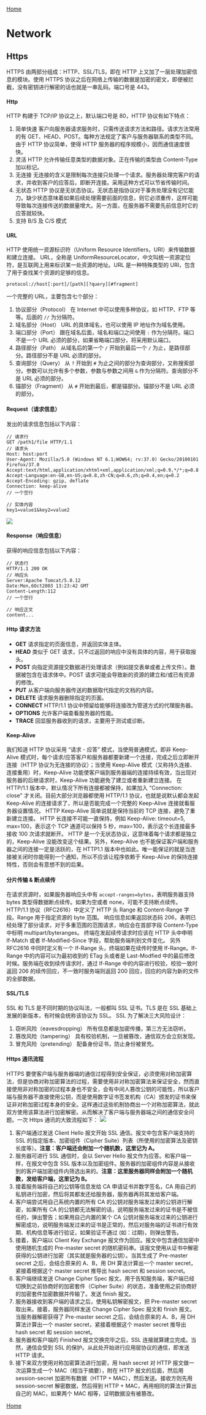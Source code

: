 [Home](../../README.md)

# Network

## Https
HTTPS 由两部分组成：HTTP、SSL/TLS，即在 HTTP 上又加了一层处理加密信息的模块。使用 HTTPS 协议之后在网络上传输的数据是加密的密文，即便被拦截，没有密钥进行解密的话也就是一串乱码。端口号是 443。

#### Http
HTTP 构建于 TCP/IP 协议之上，默认端口号是 80，HTTP 协议有如下特点：
1. 简单快速
   客户向服务器请求服务时，只需传送请求方法和路径。请求方法常用的有 GET、HEAD、POST。每种方法规定了客户与服务器联系的类型不同。由于 HTTP 协议简单，使得 HTTP 服务器的程序规模小，因而通信速度很快。
2. 灵活
   HTTP 允许传输任意类型的数据对象。正在传输的类型由 Content-Type 加以标记。
3. 无连接
   无连接的含义是限制每次连接只处理一个请求。服务器处理完客户的请求，并收到客户的应答后，即断开连接。采用这种方式可以节省传输时间。
4. 无状态
   HTTP 协议是无状态协议。无状态是指协议对于事务处理没有记忆能力。缺少状态意味着如果后续处理需要前面的信息，则它必须重传，这样可能导致每次连接传送的数据量增大。另一方面，在服务器不需要先前信息时它的应答就较快。
5. 支持 B/S 及 C/S 模式

#### URL
HTTP 使用统一资源标识符（Uniform Resource Identifiers，URI）来传输数据和建立连接。
URL，全称是 UniformResourceLocator，中文叫统一资源定位符，是互联网上用来标识某一处资源的地址。URL 是一种特殊类型的 URI，包含了用于查找某个资源的足够的信息。
```
protocol://host[:port]/[path][?query][#fragment]
```
一个完整的 URL，主要包含七个部分：
1. 协议部分（Protocol）
   在 Internet 中可以使用多种协议，如 HTTP、FTP 等等。后面的 `//` 为分隔符。
2. 域名部分（Host）
   URL 的具体域名，也可以使用 IP 地址作为域名使用。
3. 端口部分（Port）
   跟在域名后面，域名和端口之间使用 `:` 作为分隔符。端口不是一个 URL 必须的部分，如果省略端口部分，将采用默认端口。
4. 路径部分（Path）
   从域名后的第一个 `/` 开始到最后一个 `/` 为止，是路径部分。路径部分不是 URL 必须的部分。
5. 查询部分（Query）
   从 `?` 开始到 `#` 为止之间的部分为查询部分，又称搜索部分。参数可以允许有多个参数，参数与参数之间用 `&` 作为分隔符。查询部分不是 URL 必须的部分。
6. 锚部分（Fragment）
   从 `#` 开始到最后，都是锚部分。锚部分不是 URL 必须的部分。

#### Request（请求信息）
发出的请求信息包括以下内容：
```
// 请求行
GET /path1/file HTTP/1.1
// 请求头
Host: host:port
User-Agent: Mozilla/5.0 (Windows NT 6.1;WOW64; rv:37.0) Gecko/20100101 Firefox/37.0
Accept:text/html,application/xhtml+xml,application/xml;q=0.9,*/*;q=0.8
Accept-Language:en-GB,en-US;q=0.8,zh-CN;q=0.6,zh;q=0.4,en;q=0.2
Accept-Encoding: gzip, deflate
Connection: keep-alive
// 一个空行

// 实体内容
key1=value1&key2=value2
```
![](https://user-images.githubusercontent.com/8423120/46244331-efb57400-c40f-11e8-8f0f-37def2703329.png)

#### Response（响应信息）
获得的响应信息包括以下内容：
```
// 状态行
HTTP/1.1 200 OK
// 响应头
Server:Apache Tomcat/5.0.12
Date:Mon,6Oct2003 13:23:42 GMT
Content-Length:112
// 一个空行

// 响应正文
content...
```

#### Http 请求方法
- **GET**
请求指定的页面信息，并返回实体主体。
- **HEAD**
类似于 GET 请求，只不过返回的响应中没有具体的内容，用于获取报头。
- **POST**
向指定资源提交数据进行处理请求（例如提交表单或者上传文件）。数据被包含在请求体中。POST 请求可能会导致新的资源的建立和/或已有资源的修改。
- **PUT**
从客户端向服务器传送的数据取代指定的文档的内容。
- **DELETE**
请求服务器删除指定的页面。
- **CONNECT**
HTTP/1.1 协议中预留给能够将连接改为管道方式的代理服务器。
- **OPTIONS**
允许客户端查看服务器的性能。
- **TRACE**
回显服务器收到的请求，主要用于测试或诊断。

#### Keep-Alive
我们知道 HTTP 协议采用 “请求 - 应答” 模式，当使用普通模式，即非 Keep-Alive 模式时，每个请求/应答客户和服务器都要新建一个连接，完成之后立即断开连接（HTTP 协议为无连接的协议）；当使用 Keep-Alive 模式（又称持久连接、连接重用）时，Keep-Alive 功能使客户端到服务器端的连接持续有效，当出现对服务器的后继请求时，Keep-Alive 功能避免了建立或者重新建立连接。
在 HTTP/1.1 版本中，默认情况下所有连接都被保持，如果加入 "Connection: close" 才关闭。目前大部分浏览器都使用 HTTP/1.1 协议，也就是说默认都会发起 Keep-Alive 的连接请求了，所以是否能完成一个完整的 Keep-Alive 连接就看服务器设置情况。
HTTP Keep-Alive 简单说就是保持当前的 TCP 连接，避免了重新建立连接。
HTTP 长连接不可能一直保持，例如 Keep-Alive: timeout=5, max=100，表示这个 TCP 通道可以保持 5 秒，max=100，表示这个长连接最多接收 100 次请求就断开。
HTTP 是一个无状态协议，这意味着每个请求都是独立的，Keep-Alive 没能改变这个结果。另外，Keep-Alive 也不能保证客户端和服务器之间的连接一定是活跃的，在 HTTP1.1 版本中也如此。唯一能保证的就是当连接被关闭时你能得到一个通知，所以不应该让程序依赖于 Keep-Alive 的保持连接特性，否则会有意想不到的后果。

#### 分片传输 & 断点续传
在请求资源时，如果服务器响应头中有 `accept-ranges=bytes`，表明服务器支持 bytes 类型得数据断点续传。如果为空或者 none，可能不支持断点续传。
HTTP/1.1 协议（RFC2616）中定义了 HTTP 头 Range 和 Content-Range 字段。Range 用于指定资源的 byte 范围。
响应信息如果返回状态码 206，表明已经处理了部分请求，对于多重范围的范围请求，响应会在首部字段 Content-Type 中标明 multipart/byteranges。
终端在发起续传请求时应该在 HTTP 头中申明 If-Match 或者 If-Modified-Since 字段，帮助服务端判别文件变化。
另外 RFC2616 中同时定义有一个 If-Range 头，终端如果在续传时使用 If-Range。If-Range 中的内容可以为最初收到的 ETag 头或者是 Last-Modfied 中的最后修改时候。服务端在收到续传请求时，通过 If-Range 中的内容进行校验，校验一致时返回 206 的续传回应，不一致时服务端则返回 200 回应，回应的内容为新的文件的全部数据。

#### SSL/TLS
SSL 和 TLS 是不同时期的协议叫法，一般都叫 SSL 证书。TLS 是在 SSL 基础上发展的新版本，有时候会统称该协议为 SSL。
SSL 为了解决三大风险设计：
1. 窃听风险（eavesdropping）
   所有信息都是加密传播，第三方无法窃听。
2. 篡改风险（tampering）
   具有校验机制，一旦被篡改，通信双方会立刻发现。
3. 冒充风险（pretending）
   配备身份证书，防止身份被冒充。

#### Https 通讯流程
HTTPS 要使客户端与服务器端的通信过程得到安全保证，必须使用对称加密算法，但是协商对称加密算法的过程，需要使用非对称加密算法来保证安全，然而直接使用非对称加密的过程本身也不安全，会有中间人篡改公钥的可能性，所以客户端与服务器不直接使用公钥，而是使用数字证书签发机构（CA）颁发的证书来保证非对称加密过程本身的安全。这样通过这些机制协商出一个对称加密算法，就此双方使用该算法进行加密解密。从而解决了客户端与服务器端之间的通信安全问题。一次 Https 通讯的大致流程如下：
![](https://user-images.githubusercontent.com/8423120/46243773-f93bdd80-c409-11e8-8a2b-6f863a5a24f3.png)
1. 客户端通过发送 Client Hello 报文开始 SSL 通信。报文中包含客户端支持的 SSL 的指定版本、加密组件（Cipher Suite）列表（所使用的加密算法及密钥长度等）。**注意：客户端还会附加一个随机数，这里记为 A。**
2. 服务器可进行 SSL 通信时，会以 Server Hello 报文作为应答。和客户端一样，在报文中包含 SSL 版本以及加密组件。服务器的加密组件内容是从接收到的客户端加密组件内筛选出来的。**注意：这里服务器同样会附加一个随机数，发给客户端，这里记为 B。**
3. 接着服务端将自己的公钥等信息发给 CA 申请证书并数字签名，CA 用自己的私钥进行加密，然后将其都发还给服务器，服务器再将其发给客户端。
4. 客户端尝试用自己系统内置的所有 CA 的公钥对服务端发过来的公钥进行解密，如果所有 CA 的公钥都无法解密的话，说明服务端发过来的证书是不被信任的，弹出警告；如果用自己内置的某个 CA 公钥对服务端发过来的公钥进行解密成功，说明服务端发过来的证书是正常的，然后对服务端的证书进行有效期、机构信息等进行验证，如果验证不通过 (如：过期)，则弹出警告。
5. 接着，客户端以 Client Key Exchange 报文作为回应。报文中包含通信加密中使用随机生成的 Pre-master secret 的随机密码串。该报文使用从证书中解密获得的公钥进行加密（其实就是服务器的公钥）。当其生成了 Pre-master secret 之后，会结合原来的 A、B，用 DH 算法计算出一个 master secret，紧接着根据这个 master secret 推导出 hash secret 和 session secret。
6. 客户端继续发送 Change Cipher Spec 报文。用于告知服务端，客户端已经切换到之前协商好的加密套件（Cipher Suite）的状态，准备使用之前协商好的加密套件加密数据并传输了。发送 finish 报文。
7. 服务器接收到客户端的请求之后，使用私钥解密报文，把 Pre-master secret 取出来。接着，服务器同样发送 Change Cipher Spec 报文和 finish 报文。当服务器解密获得了 Pre-master secret 之后，会结合原来的 A、B，用 DH 算法计算出一个 master secret，紧接着根据这个 master secret 推导出 hash secret 和 session secret。
8. 服务器和客户端的 Finished 报文交换完毕之后，SSL 连接就算建立完成。当然，通信会受到 SSL 的保护。从此处开始进行应用层协议的通信，即发送 HTTP 请求。
9. 接下来双方使用对称加密算法进行加密，用 hash secret 对 HTTP 报文做一次运算生成一个 MAC（相当于摘要），附在 HTTP 报文的后面，然后用 session-secret 加密所有数据（HTTP + MAC），然后发送。接收方则先用 session-secret 解密数据，然后得到 HTTP + MAC，再用相同的算法计算出自己的 MAC，如果两个 MAC 相等，证明数据没有被篡改。

[Home](../../README.md)